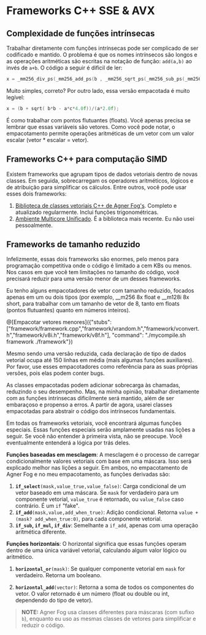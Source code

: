 # Frameworks C++ SSE & AVX 

## Complexidade de funções intrínsecas

Trabalhar diretamente com funções intrínsecas pode ser complicado de ser codificado e mantido. O problema é que os nomes intrínsecos são longos e as operações aritméticas são escritas na notação de função: `add(a,b)` ao invés de `a+b`.
O código a seguir é dificil de ler:
```cpp
x = _mm256_div_ps(_mm256_add_ps(b , _mm256_sqrt_ps(_mm256_sub_ps(_mm256_mul_ps(b , b) , _mm256_mul_ps(_mm256_mul_ps(a , c),_mm256_set1_ps(4.0f))))) , _mm256_mul_ps(a,_mm256_set1_ps(2.0f)));
```
Muito simples, correto? Por outro lado, essa versão empacotada é muito legível:
```cpp
x = (b + sqrt( b*b - a*c*4.0f))/(a*2.0f);
```
É como trabalhar com pontos flutuantes (floats). Você apenas precisa se lembrar que essas variáveis são vetores. Como você pode notar, o empacotamento permite operações aritméticas de um vetor com um valor escalar (vetor * escalar = vetor).

## Frameworks C++ para computação SIMD

Existem frameworks que agrupam tipos de dados vetoriais dentro de novas classes. Em seguida, sobrecarregam os operadores aritméticos, lógicos e de atribuição para simplificar os cálculos.
Entre outros, você pode usar esses dois frameworks:

1. [Biblioteca de classes vetoriais C++ de Agner Fog's](http://www.agner.org/optimize/#vectorclass). Completo e atualizado regularmente. Inclui funções trigonométricas.
2. [Ambiente Multicore Unificado](https://gain-performance.com/ume/). É a biblioteca mais recente. Eu não usei pessoalmente.

## Frameworks de tamanho reduzido

Infelizmente, essas dois frameworks são enormes, pelo menos para programação competitiva onde o código é limitado a cem KBs ou menos. 
Nos casos em que você tem limitações no tamanho do código, você precisará reduzir para uma versão menor de um desses frameworks.

Eu tenho alguns empacotadores de vetor com tamanho reduzido, focados apenas em um ou dois tipos (por exemplo, \_\_m256 8x float e \_\_m128i 8x short, para trabalhar com um tamanho de vetor de 8, tanto em floats (pontos flutuantes) quanto em números inteiros).

@[Empacotar vetores menores]({"stubs": ["framework/framework.cpp","framework/vrandom.h","framework/vconvert.h","framework/v8i.h","framework/v8f.h"], "command": "./mycompile.sh framework ./framework"})

Mesmo sendo uma versão reduzida, cada declaração de tipo de dados vetorial ocupa até 150 linhas em média (mais algumas funções auxiliares). Por favor, use esses empacotadores como referência para as suas próprias versões, pois elas podem conter bugs.

As classes empacotadas podem adicionar sobrecarga às chamadas, reduzindo o seu desempenho. Mas, na minha opinião, trabalhar diretamente com as funções intrínsecas dificilmente será mantido, além de ser embaraçoso e propenso a erros. A partir de agora, usarei classes empacotadas para abstrair o código dos intrínsecos fundamentais.

Em todas os frameworks vetoriais, você encontrará algumas funções especiais. Essas funções especiais serão amplamente usadas nas lições a seguir. Se você não entender à primeira vista, não se preocupe. Você eventualmente entenderá a lógica por trás deles.

**Funções baseadas em mesclagem**: A mesclagem é o processo de carregar condicionalmente valores vetoriais com base em uma máscara. Isso será explicado melhor nas lições a seguir. Em ambos, no empacotamento de Agner Fog e no meu empacotamento, as funções derivadas são:

1. **`if_select`**`(mask,value_true,value_false)`: Carga condicional de um vetor baseado em uma máscara. Se `mask` for verdadeiro para um componente vetorial, `value_true` é retornado, ou `value_false` caso contrário. É um `if` "fake".
2. **`if_add`**`(mask,value,add_when_true)`: Adição condicional. Retorna `value + (mask? add_when_true:0)`, para cada componente vetorial.
3. **`if_sub`, `if_mul`, `if_div`**: Semelhante a `if_add`, apenas com uma operação aritmética diferente.

**Funções horizontais**: O horizontal significa que essas funções operam dentro de uma única variável vetorial, calculando algum valor lógico ou aritmético.

1. **`horizontal_or`**`(mask)`: Se qualquer componente vetorial em `mask` for verdadeiro. Retorna um booleano.

2. **`horizontal_add`**`(vector)`: Retorna a soma de todos os componentes do vetor. O valor retornado é um número (float ou double ou int, dependendo do tipo de vetor).

> **NOTE:** Agner Fog usa classes diferentes para máscaras (com sufixo `b`), enquanto eu uso as mesmas classes de vetores para simplificar e reduzir o código.

